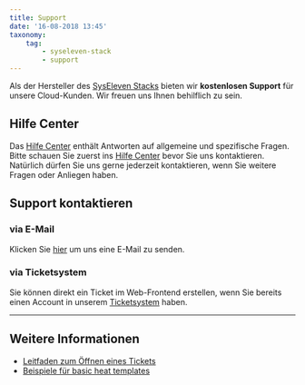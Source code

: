 ```yaml
---
title: Support
date: '16-08-2018 13:45'
taxonomy:
    tag:
        - syseleven-stack
        - support
---
```


Als der Hersteller des [SysEleven Stacks](https://www.syseleven.de/produkte-services/syseleven-stack/) bieten wir **kostenlosen Support** für unsere Cloud-Kunden. Wir freuen uns Ihnen behilflich zu sein.

## Hilfe Center

Das [Hilfe Center](https://docs.syseleven.de/helpcenter/de/taxonomy?name=category&val=SysEleven-Stack) enthält Antworten auf allgemeine und spezifische Fragen.  
Bitte schauen Sie zuerst ins [Hilfe Center](https://docs.syseleven.de/helpcenter/de/taxonomy?name=category&val=SysEleven-Stack) bevor Sie uns kontaktieren. Natürlich dürfen Sie uns gerne jederzeit kontaktieren, wenn Sie weitere Fragen oder Anliegen haben.

## Support kontaktieren

### via E-Mail

Klicken Sie <a href="mailto:cloudsupport@syseleven.de?subject=# Problem description&body=Problem%20Status%3A%0Aongoing%20/%20occasionally%20/%20regularly%0A%0ATime%20and%20Date%20of%20first%20occurrence%3A%0ADD.MM.YYYY%20-%20HH%3AMM%3ASS%0A%0ATime%20and%20Date%20of%20last%20occurrence%3A%0ADD.MM.YYYY%20-%20HH%3AMM%3ASS%0A%0AID%28s%29%20of%20affected%20instance%28s%29%3A%0A-%20%23ID%0A-%20%23ID%0A%0AID%28s%29%20Stack%28s%29%20affected%20%28if%20used%29%3A%0A-%20%23ID%0A-%20%23ID%0A%0AProblem%20description%3A%0A-%20What%20happened%3F%0A-%20What%20did%20you%20expect%20to%20happen%3F%0A%0A-%20How%20often%20does%20the%20problem%20occur%3F%0A-%20Does%20the%20problem%20occur%20under%20specific%20circumstances%3F%0A-%20Suggestions%20on%20how%20to%20reproduce%20the%20problem%3F">hier</a> um uns eine E-Mail zu senden.

### via Ticketsystem

Sie können direkt ein Ticket im Web-Frontend erstellen, wenn Sie bereits einen Account in unserem [Ticketsystem](https://helpdesk.syseleven.de/) haben.

---

## Weitere Informationen

* [Leitfaden zum Öffnen eines Tickets](./02.issue-reporting-guideline/default.de.md)
* [Beispiele für basic heat templates](https://github.com/syseleven/heat-examples)